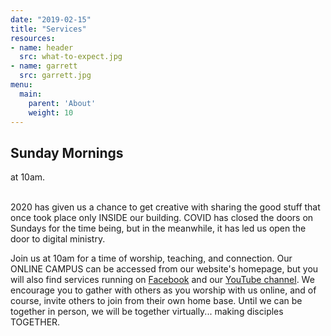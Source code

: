 ```yaml
---
date: "2019-02-15"
title: "Services"
resources:
- name: header
  src: what-to-expect.jpg
- name: garrett
  src: garrett.jpg
menu:
  main:
    parent: 'About'
    weight: 10
---
```


<h3>
<h2 class="tight-header">Sunday Mornings</h2>at 10am.
<br>
  &nbsp;  &nbsp;

</h3>

</h3>

2020 has given us a chance to get creative with sharing the good stuff that once took place only INSIDE our building. COVID has closed the doors on Sundays for the time being, but in the meanwhile, it has led us open the door to digital ministry. 

Join us at 10am for a time of worship, teaching, and connection. Our ONLINE CAMPUS can be accessed from our website's homepage, but you will also find services running on <a href="https://www.facebook.com/arborchurchnw/ ">Facebook</a>  and our <a href="https://www.youtube.com/channel/UCRe_QiHhuGwlIY43ECFopNQ ">YouTube channel</a>. We encourage you to gather with others as you worship with us online, and of course, invite others to join from their own home base. Until we can be together in person, we will be together virtually... making disciples TOGETHER.  









